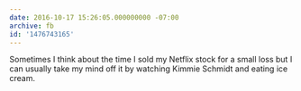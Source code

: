 ```yaml
---
date: 2016-10-17 15:26:05.000000000 -07:00
archive: fb
id: '1476743165'
---
```


Sometimes I think about the time I sold my Netflix stock for a small loss but I can usually take my mind off it by watching Kimmie Schmidt and eating ice cream.
